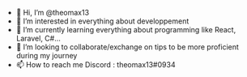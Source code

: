 - 👋 Hi, I’m @theomax13
- 👀 I’m interested in everything about developpement
- 🌱 I’m currently learning everything about programming like React, Laravel, C#...
- 💞️ I’m looking to collaborate/exchange on tips to be more proficient during my journey
- 📫 How to reach me Discord : theomax13#0934

<!---
theomax13/theomax13 is a ✨ special ✨ repository because its `README.md` (this file) appears on your GitHub profile.
You can click the Preview link to take a look at your changes.
--->
